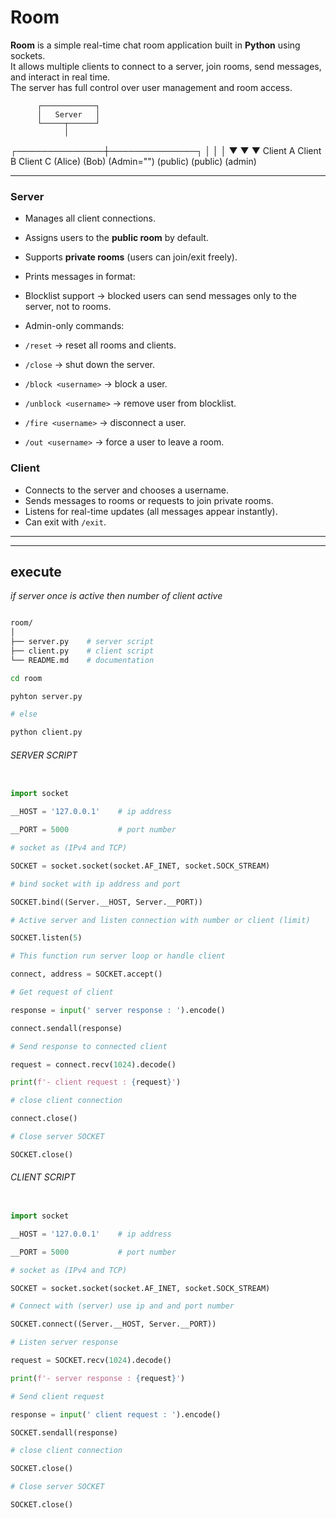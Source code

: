 # Room  

**Room** is a simple real-time chat room application built in **Python** using sockets.  
It allows multiple clients to connect to a server, join rooms, send messages, and interact in real time.  
The server has full control over user management and room access.  


          ┌────────────┐
          │   Server   │
          └─────┬──────┘
                │
 ┌──────────────┼──────────────┐
 │              │              │
 ▼              ▼              ▼
Client A      Client B      Client C
(Alice)       (Bob)         (Admin="")
(public)      (public)      (admin)


---

### Server  
- Manages all client connections.  
- Assigns users to the **public room** by default.  
- Supports **private rooms** (users can join/exit freely).  
- Prints messages in format:  

- Blocklist support → blocked users can send messages only to the server, not to rooms.  
- Admin-only commands:  
- `/reset` → reset all rooms and clients.  
- `/close` → shut down the server.  
- `/block <username>` → block a user.  
- `/unblock <username>` → remove user from blocklist.  
- `/fire <username>` → disconnect a user.  
- `/out <username>` → force a user to leave a room.  

### Client  
- Connects to the server and chooses a username.  
- Sends messages to rooms or requests to join private rooms.  
- Listens for real-time updates (all messages appear instantly).  
- Can exit with `/exit`.  

---

---

## execute

_if server once is active then number of client active_

```bash

room/
│
├── server.py    # server script
├── client.py    # client script
└── README.md    # documentation

cd room

pyhton server.py

# else

python client.py

```


###### SERVER SCRIPT

```py

import socket

__HOST = '127.0.0.1'    # ip address

__PORT = 5000           # port number

# socket as (IPv4 and TCP)

SOCKET = socket.socket(socket.AF_INET, socket.SOCK_STREAM)

# bind socket with ip address and port

SOCKET.bind((Server.__HOST, Server.__PORT))

# Active server and listen connection with number or client (limit)

SOCKET.listen(5)

# This function run server loop or handle client    

connect, address = SOCKET.accept()

# Get request of client

response = input(' server response : ').encode()

connect.sendall(response)

# Send response to connected client 

request = connect.recv(1024).decode()

print(f'- client request : {request}')

# close client connection

connect.close()

# Close server SOCKET

SOCKET.close()

```
###### CLIENT SCRIPT

```py

import socket

__HOST = '127.0.0.1'    # ip address

__PORT = 5000           # port number

# socket as (IPv4 and TCP)

SOCKET = socket.socket(socket.AF_INET, socket.SOCK_STREAM)

# Connect with (server) use ip and and port number 

SOCKET.connect((Server.__HOST, Server.__PORT))

# Listen server response  

request = SOCKET.recv(1024).decode()

print(f'- server response : {request}')

# Send client request

response = input(' client request : ').encode()

SOCKET.sendall(response)

# close client connection

SOCKET.close()

# Close server SOCKET

SOCKET.close()

```